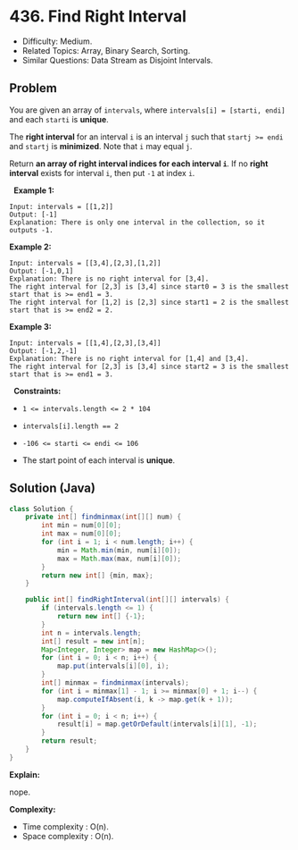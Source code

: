 # 436. Find Right Interval

- Difficulty: Medium.
- Related Topics: Array, Binary Search, Sorting.
- Similar Questions: Data Stream as Disjoint Intervals.

## Problem

You are given an array of ```intervals```, where ```intervals[i] = [starti, endi]``` and each ```starti``` is **unique**.

The **right interval** for an interval ```i``` is an interval ```j``` such that ```startj >= endi``` and ```startj``` is **minimized**. Note that ```i``` may equal ```j```.

Return **an array of **right interval** indices for each interval ```i```**. If no **right interval** exists for interval ```i```, then put ```-1``` at index ```i```.

 
**Example 1:**

```
Input: intervals = [[1,2]]
Output: [-1]
Explanation: There is only one interval in the collection, so it outputs -1.
```

**Example 2:**

```
Input: intervals = [[3,4],[2,3],[1,2]]
Output: [-1,0,1]
Explanation: There is no right interval for [3,4].
The right interval for [2,3] is [3,4] since start0 = 3 is the smallest start that is >= end1 = 3.
The right interval for [1,2] is [2,3] since start1 = 2 is the smallest start that is >= end2 = 2.
```

**Example 3:**

```
Input: intervals = [[1,4],[2,3],[3,4]]
Output: [-1,2,-1]
Explanation: There is no right interval for [1,4] and [3,4].
The right interval for [2,3] is [3,4] since start2 = 3 is the smallest start that is >= end1 = 3.
```

 
**Constraints:**


	
- ```1 <= intervals.length <= 2 * 104```
	
- ```intervals[i].length == 2```
	
- ```-106 <= starti <= endi <= 106```
	
- The start point of each interval is **unique**.



## Solution (Java)

```java
class Solution {
    private int[] findminmax(int[][] num) {
        int min = num[0][0];
        int max = num[0][0];
        for (int i = 1; i < num.length; i++) {
            min = Math.min(min, num[i][0]);
            max = Math.max(max, num[i][0]);
        }
        return new int[] {min, max};
    }

    public int[] findRightInterval(int[][] intervals) {
        if (intervals.length <= 1) {
            return new int[] {-1};
        }
        int n = intervals.length;
        int[] result = new int[n];
        Map<Integer, Integer> map = new HashMap<>();
        for (int i = 0; i < n; i++) {
            map.put(intervals[i][0], i);
        }
        int[] minmax = findminmax(intervals);
        for (int i = minmax[1] - 1; i >= minmax[0] + 1; i--) {
            map.computeIfAbsent(i, k -> map.get(k + 1));
        }
        for (int i = 0; i < n; i++) {
            result[i] = map.getOrDefault(intervals[i][1], -1);
        }
        return result;
    }
}
```

**Explain:**

nope.

**Complexity:**

* Time complexity : O(n).
* Space complexity : O(n).
